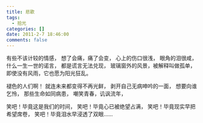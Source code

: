```yaml
---
title: 悲歌
tags:
  - 拾光
categories: []
date: 2011-2-7 18:46:00
comments: false
---
```


有些不该计较的情感，
想了会痛，痛了会变，
心上的伤口很浅，
眼角的泪很咸，
什么一生一世的诺言，
都是谎言无法兑现，
玻璃窗外的风景，被解释叫做孤单，
即使没有风雨，它也愿为阳光狂乱。
<!-- more -->

褪色的人们啊！
就连未来都变得不再光鲜，
剥开自己无病呻吟的一面，
想要向谁乞怜，
那些生命如同病患，
嘲笑青春，讥讽流年，

笑吧！毕竟这是我们的时间，
笑吧！毕竟心已被绝望占满，
笑吧！毕竟现实早把希望席卷，
笑吧！毕竟泪水早浸透了双眼……